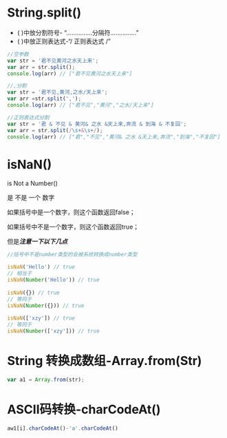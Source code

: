 # String.split()

- ( )中放分割符号- “...............分隔符...............”
- ( )中放正则表达式-“/  正则表达式   /”

```javascript
//空参数
var str = '君不见黄河之水天上来';
var arr = str.split();
console.log(arr) // ["君不见黄河之水天上来"]

//,分割
var str = '君不见,黄河,之水/天上来';
var arr =str.split(',');
console.log(arr) // ["君不见","黄河","之水/天上来"]

//正则表达式分割
var str = '君 & 不见 & 黄河& 之水 &天上来,奔流 & 到海 & 不复回';
var arr = str.split(/\s+&\s+/);
console.log(arr) // ["君","不见","黄河& 之水 &天上来,奔流","到海","不复回"]

```

# isNaN()

is Not a Number()

是 不是 一个 数字

如果括号中是一个数字，则这个函数返回false；

如果括号中不是一个数字，则这个函数返回true；

但是***注意一下以下几点***

```javascript
//括号中不是number类型的会被系统转换成number类型

isNaN('Hello') // true
// 相当于
isNaN(Number('Hello')) // true
 
isNaN({}) // true
// 等同于
isNaN(Number({})) // true
 
isNaN(['xzy']) // true
// 等同于
isNaN(Number(['xzy'])) // true
```

# String 转换成数组-Array.from(Str)

```javascript
var a1 = Array.from(str);
```

# ASCII码转换-charCodeAt()

```javascript
aw1[i].charCodeAt()-'a'.charCodeAt()
```



